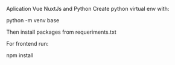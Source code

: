 Aplication Vue NuxtJs and Python
Create python virtual env with:

  python -m venv base

Then install packages from requeriments.txt

For frontend run:

  npm install
